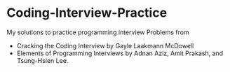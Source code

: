 # Coding-Interview-Practice

My solutions to practice programming interview Problems from 
- Cracking the Coding Interview by Gayle Laakmann McDowell
- Elements of Programming Interviews by Adnan Aziz, Amit Prakash, and Tsung-Hsien Lee.
